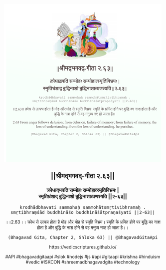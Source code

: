 <img src="../../asset/BG_2_63.png"/>
<center><h2>||श्रीमद्‍भगवद्‍-गीता २.६३||</h2>
<h3>क्रोधाद्भवति सम्मोहः सम्मोहात्स्मृतिविभ्रमः |<br/>स्मृतिभ्रंशाद् बुद्धिनाशो बुद्धिनाशात्प्रणश्यति ||२-६३||</h3>
<pre>krodhādbhavati sammohaḥ sammohātsmṛtivibhramaḥ .<br/>smṛtibhraṃśād buddhināśo buddhināśātpraṇaśyati ||2-63||</pre>
<p>।।2.63।। क्रोध से उत्पन्न होता है मोह और मोह से स्मृति विभ्रम। स्मृति के भ्रमित होने पर बुद्धि का नाश होता है और बुद्धि के नाश होने से वह मनुष्य नष्ट हो जाता है।।</p>
<pre>(Bhagavad Gita, Chapter 2, Shloka 63) || @BhagavadGitaApi</pre><p>https://vedicscriptures.github.io/</p><p>#API #bhagavadgitaapi #slok #nodejs #js #api #gitaapi #krishna #hinduism #vedic #ISKCON #shreemadbhagavadgita #technology</p></center>